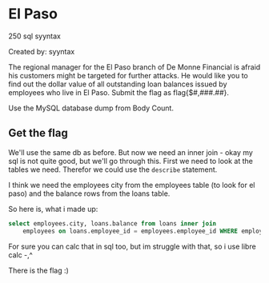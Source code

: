 # El Paso
250
sql syyntax

Created by: syyntax

The regional manager for the El Paso branch of De Monne Financial is afraid his customers might be targeted for further attacks. He would like you to find out the dollar value of all outstanding loan balances issued by employees who live in El Paso. Submit the flag as flag{$#,###.##}.

Use the MySQL database dump from Body Count.

## Get the flag

We'll use the same db as before. But now we need an inner join - okay my sql is not quite good, but we'll go through this.
First we need to look at the tables we need. Therefor we could use the `describe` statement.

I think we need the employees city from the employees table (to look for el paso) and the balance rows from the loans table.

So here is, what i made up:
```sql
select employees.city, loans.balance from loans inner join 
	employees on loans.employee_id = employees.employee_id WHERE employees.city like '%Paso%'
```

For sure you can calc that in sql too, but im struggle with that, so i use libre calc -,^ 

There is the flag :)
